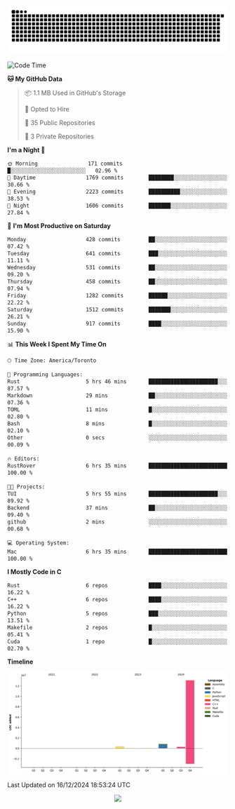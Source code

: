 <picture>
  <source media="(prefers-color-scheme: dark)" srcset="https://raw.githubusercontent.com/kkli08/kkli08/output/github-contribution-grid-snake-dark.svg">
  <source media="(prefers-color-scheme: light)" srcset="https://raw.githubusercontent.com/kkli08/kkli08/output/github-contribution-grid-snake.svg">
  <img alt="github contribution grid snake animation" src="https://raw.githubusercontent.com/kkli08/kkli08/output/github-contribution-grid-snake.svg">
</picture>


<!--START_SECTION:waka-->
![Code Time](http://img.shields.io/badge/Code%20Time-122%20hrs%2051%20mins-blue)

**🐱 My GitHub Data** 

> 📦 1.1 MB Used in GitHub's Storage 
 > 
> 💼 Opted to Hire
 > 
> 📜 35 Public Repositories 
 > 
> 🔑 3 Private Repositories 
 > 
**I'm a Night 🦉** 

```text
🌞 Morning                171 commits         █░░░░░░░░░░░░░░░░░░░░░░░░   02.96 % 
🌆 Daytime                1769 commits        ████████░░░░░░░░░░░░░░░░░   30.66 % 
🌃 Evening                2223 commits        ██████████░░░░░░░░░░░░░░░   38.53 % 
🌙 Night                  1606 commits        ███████░░░░░░░░░░░░░░░░░░   27.84 % 
```
📅 **I'm Most Productive on Saturday** 

```text
Monday                   428 commits         ██░░░░░░░░░░░░░░░░░░░░░░░   07.42 % 
Tuesday                  641 commits         ███░░░░░░░░░░░░░░░░░░░░░░   11.11 % 
Wednesday                531 commits         ██░░░░░░░░░░░░░░░░░░░░░░░   09.20 % 
Thursday                 458 commits         ██░░░░░░░░░░░░░░░░░░░░░░░   07.94 % 
Friday                   1282 commits        ██████░░░░░░░░░░░░░░░░░░░   22.22 % 
Saturday                 1512 commits        ███████░░░░░░░░░░░░░░░░░░   26.21 % 
Sunday                   917 commits         ████░░░░░░░░░░░░░░░░░░░░░   15.90 % 
```


📊 **This Week I Spent My Time On** 

```text
🕑︎ Time Zone: America/Toronto

💬 Programming Languages: 
Rust                     5 hrs 46 mins       ██████████████████████░░░   87.57 % 
Markdown                 29 mins             ██░░░░░░░░░░░░░░░░░░░░░░░   07.36 % 
TOML                     11 mins             █░░░░░░░░░░░░░░░░░░░░░░░░   02.80 % 
Bash                     8 mins              █░░░░░░░░░░░░░░░░░░░░░░░░   02.10 % 
Other                    0 secs              ░░░░░░░░░░░░░░░░░░░░░░░░░   00.09 % 

🔥 Editors: 
RustRover                6 hrs 35 mins       █████████████████████████   100.00 % 

🐱‍💻 Projects: 
TUI                      5 hrs 55 mins       ██████████████████████░░░   89.92 % 
Backend                  37 mins             ██░░░░░░░░░░░░░░░░░░░░░░░   09.40 % 
github                   2 mins              ░░░░░░░░░░░░░░░░░░░░░░░░░   00.68 % 

💻 Operating System: 
Mac                      6 hrs 35 mins       █████████████████████████   100.00 % 
```

**I Mostly Code in C** 

```text
Rust                     6 repos             ████░░░░░░░░░░░░░░░░░░░░░   16.22 % 
C++                      6 repos             ████░░░░░░░░░░░░░░░░░░░░░   16.22 % 
Python                   5 repos             ███░░░░░░░░░░░░░░░░░░░░░░   13.51 % 
Makefile                 2 repos             █░░░░░░░░░░░░░░░░░░░░░░░░   05.41 % 
Cuda                     1 repo              █░░░░░░░░░░░░░░░░░░░░░░░░   02.70 % 
```



**Timeline**

![Lines of Code chart](https://raw.githubusercontent.com/kkli08/kkli08/main/assets/bar_graph.png)


 Last Updated on 16/12/2024 18:53:24 UTC
<!--END_SECTION:waka-->


<div align="center">
    <img  src="https://github-readme-streak-stats.herokuapp.com/?user=kkli08&theme=cobalt" />
</div>

<br/>
<br/>
<br/>
